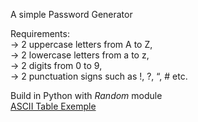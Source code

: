 A simple Password Generator

Requirements:
<br>  -> 2 uppercase letters from A to Z,
<br>  -> 2 lowercase letters from a to z,
<br>  -> 2 digits from 0 to 9,
<br>  -> 2 punctuation signs such as !, ?, “, # etc.

Build in Python with <i>Random</i> module
<br><a href="https://www.101computing.net/wp/wp-content/uploads/ASCII-Table.pdf"> ASCII Table Exemple </a>
